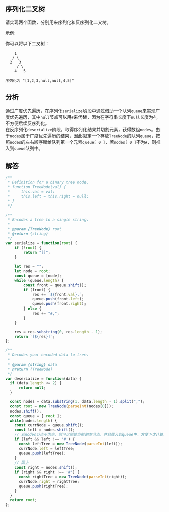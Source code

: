 ## 序列化二叉树
请实现两个函数，分别用来序列化和反序列化二叉树。

示例: 

你可以将以下二叉树：
```
    1
   / \
  2   3
     / \
    4   5

序列化为 "[1,2,3,null,null,4,5]"
```

## 分析
通过广度优先遍历，在序列化`serialize`阶段中通过借助一个队列`queue`来实现广度优先遍历，其中`null`节点可以用`#`来代替，因为在字符串长度下`null`长度为4，不方便后续反序列化。  
在反序列化`deserialize`阶段，取得序列化结果并切割元素，获得数组`nodes`。由于`nodes`属于广度优先遍历的结果，因此拟定一个存放`TreeNode`的队列`queue`，按照`nodes`的左右顺序赋给队列第一个元素`queue[ 0 ]`，若`nodes[ 0 ]`不为`#`，则推入到`queue`队列中。

## 解答
```javascript
/**
 * Definition for a binary tree node.
 * function TreeNode(val) {
 *     this.val = val;
 *     this.left = this.right = null;
 * }
 */

/**
 * Encodes a tree to a single string.
 *
 * @param {TreeNode} root
 * @return {string}
 */
var serialize = function(root) {
    if (!root) {
        return "[]";
    }

    let res = "";
    let node = root;
    const queue = [node];
    while (queue.length) {
        const front = queue.shift();
        if (front) {
            res += `${front.val},`;
            queue.push(front.left);
            queue.push(front.right);
        } else {
            res += "#,";
        }
    }

    res = res.substring(0, res.length - 1);
    return `[${res}]`;
};

/**
 * Decodes your encoded data to tree.
 *
 * @param {string} data
 * @return {TreeNode}
 */
var deserialize = function(data) {
  if (data.length <= 2) {
      return null;
  }

  const nodes = data.substring(1, data.length - 1).split(",");
  const root = new TreeNode(parseInt(nodes[0]));
  nodes.shift();
  const queue = [ root ];
  while(nodes.length) {
    const currNode = queue.shift();
    const left = nodes.shift();
    // 若nodes节点不为空，则可以创建当前的左节点，并且推入到queue中，方便下次计算和占位
    if (left && left !== '#') {
      const leftTree = new TreeNode(parseInt(left));
      currNode.left = leftTree;
      queue.push(leftTree);
    }
    // 同上
    const right = nodes.shift();
    if (right && right !== '#') {
      const rightTree = new TreeNode(parseInt(right));
      currNode.right = rightTree;
      queue.push(rightTree);
    }
  }
  return root;
};
```